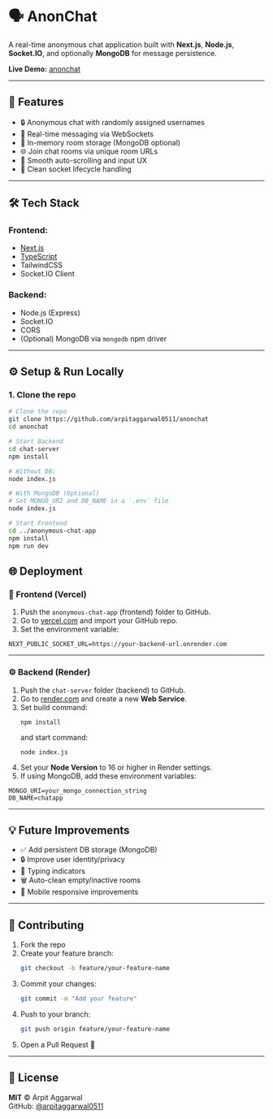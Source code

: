 # 🗣️ AnonChat

A real-time anonymous chat application built with **Next.js**, **Node.js**, **Socket.IO**, and optionally **MongoDB** for message persistence.

**Live Demo:** [anonchat](https://anonchat-mocha.vercel.app/)

---

## 🚀 Features

- 🔒 Anonymous chat with randomly assigned usernames
- 💬 Real-time messaging via WebSockets
- 🧠 In-memory room storage (MongoDB optional)
- 🌐 Join chat rooms via unique room URLs
- 🔁 Smooth auto-scrolling and input UX
- 🧹 Clean socket lifecycle handling

---

## 🛠️ Tech Stack

### Frontend:
- [Next.js](https://nextjs.org/)
- [TypeScript](https://www.typescriptlang.org/)
- TailwindCSS
- Socket.IO Client

### Backend:
- Node.js (Express)
- Socket.IO
- CORS
- (Optional) MongoDB via `mongodb` npm driver

---
## ⚙️ Setup & Run Locally

### 1. Clone the repo

```bash
# Clone the repo
git clone https://github.com/arpitaggarwal0511/anonchat
cd anonchat

# Start Backend
cd chat-server
npm install

# Without DB:
node index.js

# With MongoDB (Optional)
# Set MONGO_URI and DB_NAME in a `.env` file
node index.js

# Start Frontend
cd ../anonymous-chat-app
npm install
npm run dev
```
## 🌐 Deployment

### 🚀 Frontend (Vercel)
1. Push the `anonymous-chat-app` (frontend) folder to GitHub.
2. Go to [vercel.com](https://vercel.com) and import your GitHub repo.
3. Set the environment variable:

```env
NEXT_PUBLIC_SOCKET_URL=https://your-backend-url.onrender.com
```

---

### ⚙️ Backend (Render)
1. Push the `chat-server` folder (backend) to GitHub.
2. Go to [render.com](https://render.com) and create a new **Web Service**.
3. Set build command:  
   ```
   npm install
   ```
   and start command:  
   ```
   node index.js
   ```
4. Set your **Node Version** to 16 or higher in Render settings.
5. If using MongoDB, add these environment variables:

```env
MONGO_URI=your_mongo_connection_string
DB_NAME=chatapp
```

---

## 💡 Future Improvements

- ✅ Add persistent DB storage (MongoDB)
- 🔒 Improve user identity/privacy
- 💬 Typing indicators
- 🗑️ Auto-clean empty/inactive rooms
- 📱 Mobile responsive improvements

---

## 🤝 Contributing

1. Fork the repo
2. Create your feature branch:
   ```bash
   git checkout -b feature/your-feature-name
   ```
3. Commit your changes:
   ```bash
   git commit -m "Add your feature"
   ```
4. Push to your branch:
   ```bash
   git push origin feature/your-feature-name
   ```
5. Open a Pull Request 🚀

---

## 📄 License

**MIT** © Arpit Aggarwal  
GitHub: [@arpitaggarwal0511](https://github.com/arpitaggarwal0511)


